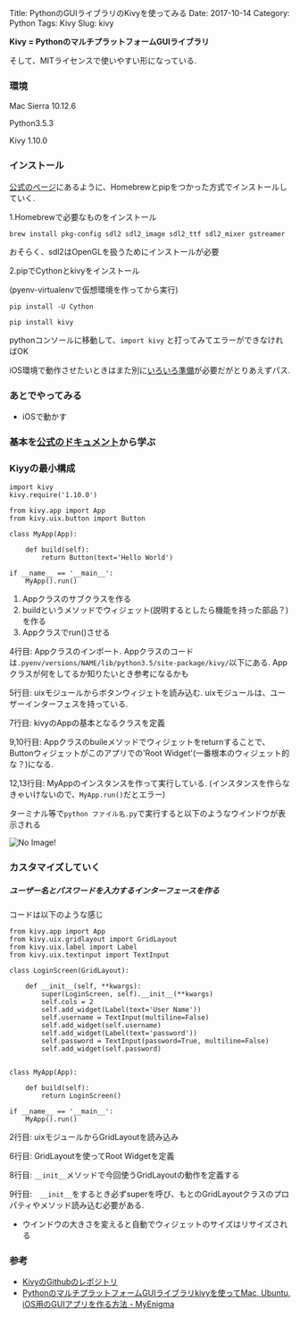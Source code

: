 Title: PythonのGUIライブラリのKivyを使ってみる
Date: 2017-10-14
Category: Python
Tags: Kivy
Slug: kivy

**Kivy = PythonのマルチプラットフォームGUIライブラリ**

そして、MITライセンスで使いやすい形になっている.

### 環境　
Mac Sierra 10.12.6

Python3.5.3

Kivy 1.10.0

### インストール
[公式のページ](https://kivy.org/docs/installation/installation-osx.html)にあるように、Homebrewとpipをつかった方式でインストールしていく.

1.Homebrewで必要なものをインストール

`brew install pkg-config sdl2 sdl2_image sdl2_ttf sdl2_mixer gstreamer`

おそらく、sdl2はOpenGLを扱うためにインストールが必要

2.pipでCythonとkivyをインストール

(pyenv-virtualenvで仮想環境を作ってから実行)

`pip install -U Cython`

`pip install kivy`

pythonコンソールに移動して、`import kivy` と打ってみてエラーができなければOK

iOS環境で動作させたいときはまた別に[いろいろ準備](https://github.com/kivy/kivy-ios)が必要だがとりあえずパス.

### あとでやってみる
* iOSで動かす

### 基本を[公式のドキュメント](https://kivy.org/docs/guide/basic.html#quickstart)から学ぶ

### Kiyyの最小構成　

```
import kivy
kivy.require('1.10.0')

from kivy.app import App
from kivy.uix.button import Button

class MyApp(App):

    def build(self):
        return Button(text='Hello World')

if __name__ == '__main__':
    MyApp().run()

```
1. Appクラスのサブクラスを作る
2. buildというメソッドでウィジェット(説明するとしたら機能を持った部品？)を作る
3. Appクラスでrun()させる

4行目: Appクラスのインポート. Appクラスのコードは`.pyenv/versions/NAME/lib/python3.5/site-package/kivy/`以下にある. Appクラスが何をしてるか知りたいとき参考になるかも

5行目: uixモジュールからボタンウィジェトを読み込む. uixモジュールは、ユーザーインターフェスを持っている.

7行目: kivyのAppの基本となるクラスを定義

9,10行目: Appクラスのbuileメソッドでウィジェットをreturnすることで、Buttonウィジェットがこのアプリでの'Root Widget'(一番根本のウィジェット的な？)になる.

12,13行目: MyAppのインスタンスを作って実行している. (インスタンスを作らなきゃいけないので、`MyApp.run()`だとエラー)

ターミナル等で`python ファイル名.py`で実行すると以下のようなウインドウが表示される

![No Image!]({filename}/image/quickstart_kivy.png)

### カスタマイズしていく

##### ユーザー名とパスワードを入力するインターフェースを作る

コードは以下のような感じ
```
from kivy.app import App
from kivy.uix.gridlayout import GridLayout
from kivy.uix.label import Label
from kivy.uix.textinput import TextInput

class LoginScreen(GridLayout):

    def __init__(self, **kwargs):
        super(LoginScreen, self).__init__(**kwargs)
        self.cols = 2
        self.add_widget(Label(text='User Name'))
        self.username = TextInput(multiline=False)
        self.add_widget(self.username)
        self.add_widget(Label(text='password'))
        self.password = TextInput(password=True, multiline=False)
        self.add_widget(self.password)


class MyApp(App):

    def build(self):
        return LoginScreen()

if __name__ == '__main__':
    MyApp().run()
```

2行目: uixモジュールからGridLayoutを読み込み

6行目: GridLayoutを使ってRoot Widgetを定義

8行目: `__init__`メソッドで今回使うGridLayoutの動作を定義する

9行目:　`__init__`をするとき必ずsuperを呼び、もとのGridLayoutクラスのプロパティやメソッド読み込む必要がある.

* ウインドウの大きさを変えると自動でウィジェットのサイズはリサイズされる


### 参考
* [KivyのGithubのレポジトリ](https://github.com/kivy/kivy)
* [PythonのマルチプラットフォームGUIライブラリkivyを使ってMac, Ubuntu, iOS用のGUIアプリを作る方法 - MyEnigma](http://myenigma.hatenablog.com/entry/2016/05/06/170854)
